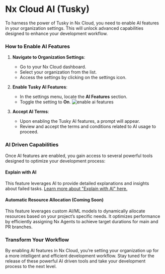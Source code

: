 # Nx Cloud AI (Tusky)

To harness the power of Tusky in Nx Cloud, you need to enable AI features in your organization settings. This will unlock advanced capabilities designed to enhance your development workflow.

### How to Enable AI Features

1. **Navigate to Organization Settings**:

   - Go to your Nx Cloud dashboard.
   - Select your organization from the list.
   - Access the settings by clicking on the settings icon.

2. **Enable Tusky AI Features**:

   - In the settings menu, locate the **AI Features** section.
   - Toggle the setting to **On**.
     ![enable ai features](/nx-cloud/features/ai-features.png)

3. **Accept AI Terms**:
   - Upon enabling the Tusky AI features, a prompt will appear.
   - Review and accept the terms and conditions related to AI usage to proceed.

### AI Driven Capabilities

Once AI features are enabled, you gain access to several powerful tools designed to optimize your development process:

#### Explain with AI

This feature leverages AI to provide detailed explanations and insights about failed tasks. [Learn more about "Explain with AI" here.](/ci/troubleshooting/explain-with-ai)

#### Automatic Resource Allocation (Coming Soon)

This feature leverages custom AI/ML models to dynamically allocate resources based on your project’s specific needs. It optimizes performance by efficiently assigning Nx Agents to achieve target durations for main and PR branches.

### Transform Your Workflow

By enabling AI features in Nx Cloud, you’re setting your organization up for a more intelligent and efficient development workflow. Stay tuned for the release of these powerful AI driven tools and take your development process to the next level.
